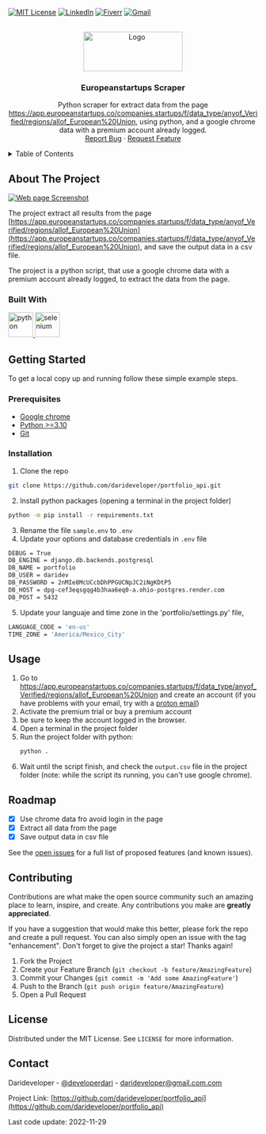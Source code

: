 <!-- Improved compatibility of back to top link: See: https://github.com/othneildrew/Best-README-Template/pull/73 -->
<a name="readme-top"></a>
<!--
*** Thanks for checking out the Best-README-Template. If you have a suggestion
*** that would make this better, please fork the repo and create a pull request
*** or simply open an issue with the tag "enhancement".
*** Don't forget to give the project a star!
*** Thanks again! Now go create something AMAZING! :D
-->



<!-- PROJECT SHIELDS -->
[![MIT License][license-shield]][license-url]
[![LinkedIn][linkedin-shield]][linkedin-url]
[![Fiverr][fiverr-shield]][fiverr-url]
[![Gmail][gmail-shield]][gmail-url]



<!-- PROJECT LOGO -->
<br />
<div align="center">
  <a href="https://github.com/darideveloper/portfolio_api">
    <img src="imgs/logo.png" alt="Logo" width="200" height="80">
  </a>

<h3 align="center">Europeanstartups Scraper</h3>

  <p align="center">
    Python scraper for extract data from the page <a href="https://app.europeanstartups.co/companies.startups/f/data_type/anyof_Verified/regions/allof_European%20Union">https://app.europeanstartups.co/companies.startups/f/data_type/anyof_Verified/regions/allof_European%20Union</a>, using python, and a google chrome data with a premium account already logged.
    <br />
    <a href="https://github.com/darideveloper/portfolio_api/issues">Report Bug</a>
    ·
    <a href="https://github.com/darideveloper/portfolio_api/issues">Request Feature</a>
  </p>
</div>



<!-- TABLE OF CONTENTS -->
<details>
  <summary>Table of Contents</summary>
  <ol>
    <li>
      <a href="#about-the-project">About The Project</a>
      <ul>
        <li><a href="#built-with">Built With</a></li>
      </ul>
    </li>
    <li>
      <a href="#getting-started">Getting Started</a>
      <ul>
        <li><a href="#prerequisites">Prerequisites</a></li>
        <li><a href="#installation">Installation</a></li>
      </ul>
    </li>
    <li><a href="#usage">Usage</a></li>
    <li><a href="#roadmap">Roadmap</a></li>
    <li><a href="#contributing">Contributing</a></li>
    <li><a href="#license">License</a></li>
    <li><a href="#contact">Contact</a></li>
  </ol>
</details>



<!-- ABOUT THE PROJECT -->
## About The Project

[![Web page Screenshot][product-screenshot]](webpage)

The project extract all results from the page [https://app.europeanstartups.co/companies.startups/f/data_type/anyof_Verified/regions/allof_European%20Union](https://app.europeanstartups.co/companies.startups/f/data_type/anyof_Verified/regions/allof_European%20Union), and save the output data in a csv file.

The project is a python script, that use a google chrome data with a premium account already logged, to extract the data from the page.


### Built With


<div>
<a href="https://www.python.org/">
  <img src="https://cdn.svgporn.com/logos/python.svg" width="50" alt="python" title="python">
</a>
<a href="https://www.selenium.dev/">
  <img src="https://cdn.svgporn.com/logos/selenium.svg" width="50" alt="selenium" title="selenium">
</a>

<!-- GETTING STARTED -->
## Getting Started

To get a local copy up and running follow these simple example steps.

### Prerequisites

* [Google chrome](https://www.google.com/intl/es-419/chrome/)
* [Python >=3.10](https://www.python.org/)
* [Git](https://git-scm.com/)

### Installation

1. Clone the repo
```sh
git clone https://github.com/darideveloper/portfolio_api.git
```
2. Install python packages (opening a terminal in the project folder)
```sh
python -m pip install -r requirements.txt 
```
3. Rename the file `sample.env` to `.env` 
4. Update your options and database credentials in `.env` file
```sh
DEBUG = True
DB_ENGINE = django.db.backends.postgresql
DB_NAME = portfolio
DB_USER = daridev
DB_PASSWORD = 2nMIe8McUCcbDhPPGUCNpJC2iNgKDtP5
DB_HOST = dpg-cef3eqsgqg4b3haa6eq0-a.ohio-postgres.render.com
DB_POST = 5432
```
5. Update your languaje and time zone in the 'portfolio/settings.py' file, 
```sh
LANGUAGE_CODE = 'en-us'
TIME_ZONE = 'America/Mexico_City'
```


<!-- USAGE EXAMPLES -->
## Usage

1. Go to https://app.europeanstartups.co/companies.startups/f/data_type/anyof_Verified/regions/allof_European%20Union and create an account (if you have problems with your email, try with a [proton email](https://proton.me/es/mail))
2. Activate the premium trial or buy a premium account
3. be sure to keep the account logged in the browser.
4. Open a terminal in the project folder
5. Run the project folder with python: 
    ```sh
    python .
    ```
6. Wait until the script finish, and check the `output.csv` file in the project folder (note: while the script its running, you can't use google chrome).

<!-- ROADMAP -->
## Roadmap

- [x] Use chrome data fro avoid login in the page
- [x] Extract all data from the page
- [x] Save output data in csv file 

See the [open issues](https://github.com/darideveloper/portfolio_api/issues) for a full list of proposed features (and known issues).


<!-- CONTRIBUTING -->
## Contributing

Contributions are what make the open source community such an amazing place to learn, inspire, and create. Any contributions you make are **greatly appreciated**.

If you have a suggestion that would make this better, please fork the repo and create a pull request. You can also simply open an issue with the tag "enhancement".
Don't forget to give the project a star! Thanks again!

1. Fork the Project
2. Create your Feature Branch (`git checkout -b feature/AmazingFeature`)
3. Commit your Changes (`git commit -m 'Add some AmazingFeature'`)
4. Push to the Branch (`git push origin feature/AmazingFeature`)
5. Open a Pull Request



<!-- LICENSE -->
## License

Distributed under the MIT License. See `LICENSE` for more information.



<!-- CONTACT -->
## Contact

Darideveloper - [@developerdari](https://twitter.com/developerdari) - darideveloper@gmail.com.com

Project Link: [https://github.com/darideveloper/portfolio_api](https://github.com/darideveloper/portfolio_api)


<!-- MARKDOWN LINKS & imgs -->
<!-- https://www.markdownguide.org/basic-syntax/#reference-style-links -->
[contributors-shield]: https://img.shields.io/github/contributors/darideveloper/europeanstartups_scraper.svg?style=for-the-badge
[contributors-url]: https://github.com/darideveloper/portfolio_api/graphs/contributors
[forks-shield]: https://img.shields.io/github/forks/darideveloper/europeanstartups_scraper.svg?style=for-the-badge
[forks-url]: https://github.com/darideveloper/portfolio_api/network/members
[stars-shield]: https://img.shields.io/github/stars/darideveloper/europeanstartups_scraper.svg?style=for-the-badge
[stars-url]: https://github.com/darideveloper/portfolio_api/stargazers
[issues-shield]: https://img.shields.io/github/issues/darideveloper/europeanstartups_scraper.svg?style=for-the-badge
[issues-url]: https://github.com/darideveloper/portfolio_api/issues
[license-shield]: https://img.shields.io/github/license/darideveloper/europeanstartups_scraper.svg?style=for-the-badge
[license-url]: https://github.com/darideveloper/portfolio_api/blob/master/LICENSE.txt
[linkedin-shield]: https://img.shields.io/badge/-LinkedIn-black.svg?style=for-the-badge&logo=linkedin&colorB=555
[linkedin-url]: https://www.linkedin.com/in/francisco-dari-hernandez-6456b6181/
[product-screenshot]: ./imgs/screenshot.gif
[gmail-url]: mailto:darideveloper@gmail.com
[fiverr-url]: https://www.fiverr.com/darideveloper
[gmail-shield]: https://img.shields.io/badge/-gmail-black.svg?style=for-the-badge&logo=gmail&colorB=555&logoColor=white
[fiverr-shield]: https://img.shields.io/badge/-fiverr-black.svg?style=for-the-badge&logo=fiverr&colorB=555&logoColor=white

<span>Last code update: <time datetime="2022-11-29" class="last-update">2022-11-29</time>
